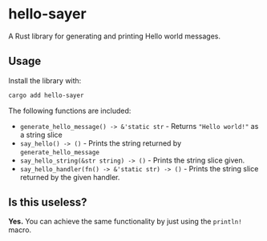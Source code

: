 # hello-sayer

A Rust library for generating and printing Hello world messages.

## Usage
Install the library with:
```bash
cargo add hello-sayer
```

The following functions are included:
- `generate_hello_message() -> &'static str` - Returns `"Hello world!"` as a string slice
- `say_hello() -> ()` - Prints the string returned by `generate_hello_message`
- `say_hello_string(&str string) -> ()` - Prints the string slice given.
- `say_hello_handler(fn() -> &'static str) -> ()` - Prints the string slice returned by the given handler.

## Is this useless?
**Yes.** You can achieve the same functionality by just using the `println!` macro.
